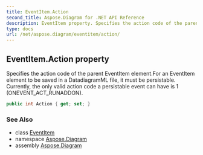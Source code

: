 ```yaml
---
title: EventItem.Action
second_title: Aspose.Diagram for .NET API Reference
description: EventItem property. Specifies the action code of the parent EventItem element.For an EventItem element to be saved in a DatadiagramML file it must be persistable. Currently the only valid action code a persistable event can have is 1 ONEVENT_ACT_RUNADDON
type: docs
url: /net/aspose.diagram/eventitem/action/
---
```

## EventItem.Action property

Specifies the action code of the parent EventItem element.For an EventItem element to be saved in a DatadiagramML file, it must be persistable. Currently, the only valid action code a persistable event can have is 1 (ONEVENT_ACT_RUNADDON).

```csharp
public int Action { get; set; }
```

### See Also

* class [EventItem](../)
* namespace [Aspose.Diagram](../../eventitem/)
* assembly [Aspose.Diagram](../../../)


